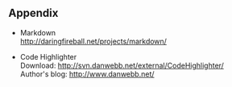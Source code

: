 Appendix
--------
- Markdown <br>
  <http://daringfireball.net/projects/markdown/>

- Code Highlighter <br>
  Download: <http://svn.danwebb.net/external/CodeHighlighter/> <br>
  Author's blog: <http://www.danwebb.net/>


